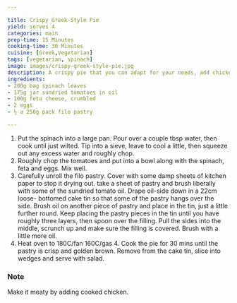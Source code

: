 ```yaml
---

title: Crispy Greek-Style Pie
yield: serves 4
categories: main
prep-time: 15 Minutes
cooking-time: 30 Minutes
cuisine: [Greek,Vegetarian]
tags: [vegetarian, spinach]
image: images/crispy-greek-style-pie.jpg
description: A crispy pie that you can adapt for your needs, add chicken or keep it veggie.
ingredients:
- 200g bag spinach leaves
- 175g jar sundried tomatoes in oil
- 100g feta cheese, crumbled
- 2 eggs
- ½ a 250g pack filo pastry

---
```




1. Put the spinach into a large pan. Pour over a couple tbsp water, then cook until just wilted. Tip into a sieve, leave to cool a little, then squeeze out any excess water and roughly chop.
2. Roughly chop the tomatoes and put into a bowl along with the spinach, feta and eggs. Mix well.
3. Carefully unroll the filo pastry. Cover with some damp sheets of kitchen paper to stop it drying out. take a sheet of pastry and brush liberally with some of the sundried tomato oil. Drape oil-side down in a 22cm loose- bottomed cake tin so that some of the pastry hangs over the side. Brush oil on another piece of pastry and place in the tin, just a little further round. Keep placing the pastry pieces in the tin until you have roughly three layers, then spoon over the filling. Pull the sides into the middle, scrunch up and make sure the filling is covered. Brush with a little more oil.
4. Heat oven to 180C/fan 160C/gas 4. Cook the pie for 30 mins until the pastry is crisp and golden brown. Remove from the cake tin, slice into wedges and serve with salad.

### Note

Make it meaty by adding cooked chicken.
